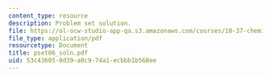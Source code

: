 ```yaml
---
content_type: resource
description: Problem set solution.
file: https://ol-ocw-studio-app-qa.s3.amazonaws.com/courses/10-37-chemical-and-biological-reaction-engineering-spring-2007/53c436050d39a0c974a1ecbbb1b568ee_pset06_soln.pdf
file_type: application/pdf
resourcetype: Document
title: pset06_soln.pdf
uid: 53c43605-0d39-a0c9-74a1-ecbbb1b568ee
---
```


